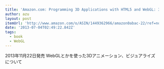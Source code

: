 ```yaml
---
title: 'Amazon.com: Programming 3D Applications with HTML5 and WebGL: 3D Animation and Visualization for Web Pages (9781449362966): Tony Parisi: Books'
author: azu
layout: post
itemUrl: 'http://www.amazon.com/o/ASIN/1449362966/amazon0abac-22/ref=nosim'
date: '2013-07-04T02:49:22.842Z'
tags:
  - book
  - WebGL
---
```

2013年11月22日発売
WebGLとかを使った3Dアニメーション、ビジュアライズについて
